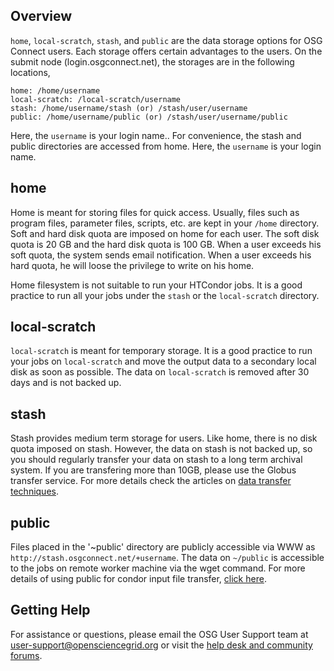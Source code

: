 [title]: - "Storage Solutions on OSG: home, local-scratch, stash, and public"


## Overview

`home`, `local-scratch`, `stash`, and `public` are the data storage options for OSG Connect users.  Each storage offers certain advantages to the users. On the submit node (login.osgconnect.net), the storages are in the following locations,

    home: /home/username
    local-scratch: /local-scratch/username
    stash: /home/username/stash (or) /stash/user/username
    public: /home/username/public (or) /stash/user/username/public

Here, the `username` is your login name.. For convenience, the stash and public directories are accessed from home. Here, the `username` is your login name.

## home
Home is meant for storing files for quick access. Usually, files such as program files, parameter files, scripts, etc. are kept in your `/home` directory. Soft and hard disk quota are imposed on home for each user. The soft disk quota is 20 GB and the hard disk quota is 100 GB.  When a user exceeds his soft quota, the system sends email notification. When a user exceeds his hard quota, he will loose the privilege to write on his home. 

Home filesystem is not suitable to run your HTCondor jobs. It is a good practice to run all your jobs under the `stash` or the `local-scratch` directory.

## local-scratch
`local-scratch` is meant for temporary storage. It is a good practice to run your jobs on `local-scratch` and move the output data to a secondary local disk as soon as possible.  The data on `local-scratch` is removed after 30 days and is not backed up.

## stash
Stash provides medium term storage for users. Like home, there is no disk quota imposed on stash. However, the data on stash is not backed up, so you should regularly transfer your data on stash to a long term archival system.  If you are transfering more than 10GB, please use the Globus transfer service.  For more details check the articles on [data transfer techniques](https://support.opensciencegrid.org/solution/folders/5000260918).


## public
Files placed in the '~public' directory are publicly accessible via WWW as `http://stash.osgconnect.net/+username`. The data on `~/public` is accessible to the jobs on remote worker machine via the wget command. For more details of using public for condor input file transfer,  [click here](https://support.opensciencegrid.org/solution/articles/5000639798-access-stash-remotely-using-http).

## Getting Help
For assistance or questions, please email the OSG User Support team  at [user-support@opensciencegrid.org](mailto:user-support@opensciencegrid.org) or visit the [help desk and community forums](http://support.opensciencegrid.org).



 

